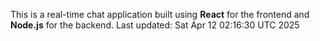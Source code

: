 This is a real-time chat application built using **React** for the frontend and **Node.js** for the backend.
Last updated: Sat Apr 12 02:16:30 UTC 2025

